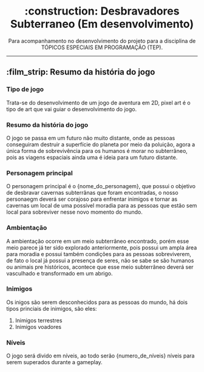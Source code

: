 <h1 style="text-align: center;">:construction: Desbravadores Subterraneo (Em desenvolvimento)</h1>
<p style="text-align: center;">Para acompanhamento no desenvolvimento do projeto para a disciplina de TÓPICOS ESPECIAIS EM PROGRAMAÇÃO (TEP).</p>

<hr>

<h2>:film_strip: Resumo da história do jogo</h2>

<h3>Tipo de jogo</h3>

Trata-se do desenvolvimento de um jogo de aventura em 2D, pixel art é o tipo de art que vai guiar o desenvolvimento do
jogo.

<h3>Resumo da história do jogo</h3>

O jogo se passa em um futuro não muito distante, onde as pessoas conseguiram destruir a superfície do planeta por meio
da poluição, agora a única forma de sobrevivência para os humanos é morar no subterrâneo, pois as viagens espaciais
ainda uma é ideia para um futuro distante.

<h3>Personagem principal</h3>

O personagem principal é o {nome_do_personagem}, que possui o objetivo de desbravar cavernas subterrânas que foram
encontradas, o nosso personaegm deverá ser corajoso para enfrentar inimigos e tornar as cavernas um local de uma
possível moradia para as pessoas que estão sem local para sobreviver nesse novo momento do mundo.

<h3>Ambientação</h3>

A ambientação ocorre em um meio subterrâneo encontrado, porém esse meio parece já ter sido explorado anteriormente, pois
possui um ampla área para moradia e possui também condições para as pessoas sobreviverem, de fato o local já possui a
presença de seres, não se sabe se são humanos ou animais pre históricos, acontece que esse meio subterrâneo deverá ser
vasculhado e transformado em um abrigo.

<h3>Inimigos</h3>

Os inigos são serem desconhecidos para as pessoas do mundo, há dois tipos princiais de inimigos, são eles:

1. Inimigos terrestres
2. Inimigos voadores

<h3>Níveis</h3>

O jogo será divido em níveis, ao todo serão {numero_de_níveis} níveis para serem superados durante a gameplay.
